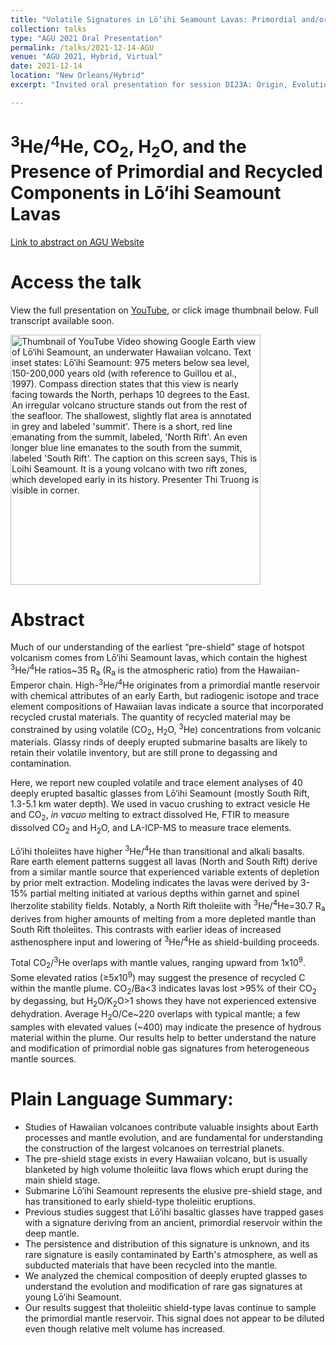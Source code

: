 ```yaml
---
title: "Volatile Signatures in Lō‘ihi Seamount Lavas: Primordial and/or Recycled Origins?"
collection: talks
type: "AGU 2021 Oral Presentation"
permalink: /talks/2021-12-14-AGU
venue: "AGU 2021, Hybrid, Virtual"
date: 2021-12-14
location: "New Orleans/Hybrid"
excerpt: "Invited oral presentation for session DI23A: Origin, Evolution, and Distribution of Volatiles in Planetary Interiors at AGU Fall Meeting 2021"

---
```


# <sup>3</sup>He/<sup>4</sup>He, CO<sub>2</sub>, H<sub>2</sub>O, and the Presence of Primordial and Recycled Components in Lō‘ihi Seamount Lavas

[Link to abstract on AGU Website](https://agu.confex.com/agu/fm21/meetingapp.cgi/Paper/801111)

# Access the talk

View the full presentation on [YouTube](https://www.youtube.com/watch?v=3TBok8h8JHc/), or click image thumbnail below. Full transcript available soon.

 <a href="https://www.youtube.com/watch?v=3TBok8h8JHc/"><img src="https://img.youtube.com/vi/3TBok8h8JHc/0.jpg" style="width:400px" alt="Thumbnail of YouTube Video showing Google Earth view of Lō‘ihi Seamount, an underwater Hawaiian volcano. Text inset states: Lō‘ihi Seamount: 975 meters below sea level, 150-200,000 years old (with reference to Guillou et al., 1997). Compass direction states that this view is nearly facing towards the North, perhaps 10 degrees to the East. An irregular volcano structure stands out from the rest of the seafloor. The shallowest, slightly flat area is annotated in grey and labeled 'summit'. There is a short, red line emanating from the summit, labeled, 'North Rift'. An even longer blue line emanates to the south from the summit, labeled 'South Rift'. The caption on this screen says, This is Loihi Seamount. It is a young volcano with two rift zones, which developed early in its history. Presenter Thi Truong is visible in corner.">
      </a>

# Abstract

Much of our understanding of the earliest “pre-shield” stage of hotspot volcanism comes from Lō‘ihi Seamount lavas, which contain the highest <sup>3</sup>He/<sup>4</sup>He ratios~35 R<sub>a</sub> (R<sub>a</sub> is the atmospheric ratio) from the Hawaiian-Emperor chain. High-<sup>3</sup>He/<sup>4</sup>He originates from a primordial mantle reservoir with chemical attributes of an early Earth, but radiogenic isotope and trace element compositions of Hawaiian lavas indicate a source that incorporated recycled crustal materials. The quantity of recycled material may be constrained by using volatile (CO<sub>2</sub>, H<sub>2</sub>O, <sup>3</sup>He) concentrations from volcanic materials. Glassy rinds of deeply erupted submarine basalts are likely to retain their volatile inventory, but are still prone to degassing and contamination.

Here, we report new coupled volatile and trace element analyses of 40 deeply erupted basaltic glasses from Lō‘ihi Seamount (mostly South Rift, 1.3-5.1 km water depth). We used in vacuo crushing to extract vesicle He and CO<sub>2</sub>, _in vacuo_ melting to extract dissolved He, FTIR to measure dissolved CO<sub>2</sub> and H<sub>2</sub>O, and LA-ICP-MS to measure trace elements.

Lō‘ihi tholeiites have higher <sup>3</sup>He/<sup>4</sup>He than transitional and alkali basalts. Rare earth element patterns suggest all lavas (North and South Rift) derive from a similar mantle source that experienced variable extents of depletion by prior melt extraction. Modeling indicates the lavas were derived by 3-15% partial melting initiated at various depths within garnet and spinel lherzolite stability fields. Notably, a North Rift tholeiite with <sup>3</sup>He/<sup>4</sup>He=30.7 R<sub>a</sub> derives from higher amounts of melting from a more depleted mantle than South Rift tholeiites. This contrasts with earlier ideas of increased asthenosphere input and lowering of <sup>3</sup>He/<sup>4</sup>He as shield-building proceeds.

Total CO<sub>2</sub>/<sup>3</sup>He overlaps with mantle values, ranging upward from 1x10<sup>9</sup>. Some elevated ratios (≥5x10<sup>9</sup>) may suggest the presence of recycled C within the mantle plume. CO<sub>2</sub>/Ba<3 indicates lavas lost >95% of their CO<sub>2</sub> by degassing, but H<sub>2</sub>O/K<sub>2</sub>O>1 shows they have not experienced extensive dehydration. Average H<sub>2</sub>O/Ce~220 overlaps with typical mantle; a few samples with elevated values (~400) may indicate the presence of hydrous material within the plume. Our results help to better understand the nature and modification of primordial noble gas signatures from heterogeneous mantle sources.

# Plain Language Summary:

* Studies of Hawaiian volcanoes contribute valuable insights about Earth processes and mantle evolution, and are fundamental for understanding the construction of the largest volcanoes on terrestrial planets.
* The pre-shield stage exists in every Hawaiian volcano, but is usually blanketed by high volume tholeiitic lava flows which erupt during the main shield stage.
* Submarine Lō‘ihi Seamount represents the elusive pre-shield stage, and has transitioned to early shield-type tholeiitic eruptions.
* Previous studies suggest that Lō‘ihi basaltic glasses have trapped gases with a signature deriving from an ancient, primordial reservoir within the deep mantle.
* The persistence and distribution of this signature is unknown, and its rare signature is easily contaminated by Earth's atmosphere, as well as subducted materials that have been recycled into the mantle.
* We analyzed the chemical composition of deeply erupted glasses to understand the evolution and modification of rare gas signatures at young Lō‘ihi Seamount.
* Our results suggest that tholeiitic shield-type lavas continue to sample the primordial mantle reservoir. This signal does not appear to be diluted even though relative melt volume has increased.
